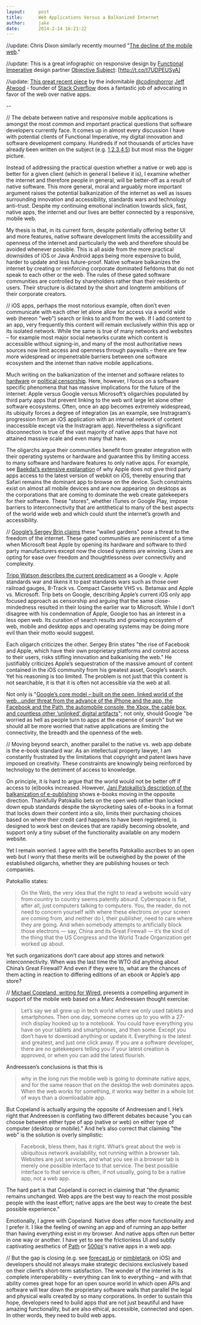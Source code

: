 ```yaml
---
layout:     post
title:      Web Applications Versus a Balkanized Internet
author:     jake
date:       2014-2-14 16:21:22
---
```


//update: Chris Dixon similarly recently mourned "[The decline of the mobile web](//www.cdixon.org/2014/04/07/the-decline-of-the-mobile-web/)."

//update: This is a great infographic on responsive design by [Functional Imperative](http://www.functionalimperative.com/) design partner [Objective Subject](http://www.objectivesubject.com/): [http://t.co/t7UDPEUSyA]

//update: [This great recent piece](http://blog.codinghorror.com/app-pocalypse-now/) by the indomitable [@codinghorror](http://twitter.com/codinghorror) [Jeff Atwood](http://en.wikipedia.org/wiki/Jeff_Atwood) - founder of [Stack Overflow](http://stackoverflow.com/) does a fantastic job of advocating in favor of the web over native apps.

--

// The debate between native and responsive mobile applications is amongst the most common and important practical questions that software developers currently face. It comes up in almost every discussion I have with potential clients of Functional Imperative, my digital innovation and software development company. Hundreds if not thousands of articles have already been written on the subject (e.g. [1](http://alistapart.com/article/responsive-web-design),[2](http://alistapart.com/topic/responsive-design),[3](http://coding.smashingmagazine.com/2011/01/12/guidelines-for-responsive-web-design/),[4](http://mediaqueri.es/),[5](http://johnpolacek.github.io/scrolldeck.js/decks/responsive/)) but most miss the bigger picture.

Instead of addressing the practical question whether a native or web app is better for a given client (which in general I believe it is), I examine whether the internet and therefore people in general, will be better-off as a result of native software. This more general, moral and arguably more important argument raises the potential balkanization of the internet as well as issues surrounding innovation and accessibility, standards wars and technology anti-trust. Despite my continuing emotional inclination towards slick, fast, native apps, the internet and our lives are better connected by a responsive, mobile web.

My thesis is that, in its current form, despite potentially offering better UI and more features, native software development limits the accessibility and openness of the internet and particularly the web and therefore should be avoided whenever possible. This is all aside from the more practical downsides of iOS or Java Android apps being more expensive to build, harder to update and less future-proof. Native software balkanizes the internet by creating or reinforcing corporate dominated fiefdoms that do not speak to each other or the web. The rules of these gated software communities are controlled by shareholders rather than their residents or users. Their structure is dictated by the short and longterm ambitions of their corporate creators.

// iOS apps, perhaps the most notorious example, often don’t even communicate with each other let alone allow for access via a world wide web (hereon "web") search or links to and from the web. If I add content to an app, very frequently this content will remain exclusively within this app or its isolated network. While the same is true of many networks and websites – for example most major social networks curate which content is accessible without signing-in, and many of the most authoritative news sources now limit access and openness through paywalls – there are few more widespread or impenetrable barriers between one software ecosystem and the internet than native mobile applications.

Much writing on the balkanization of the internet and software relates to [hardware](http://www.mckinseyquarterly.com/The_balkanization_of_the_Internet_202) or [political censorship](http://en.wikipedia.org/wiki/Splinternet). Here, however, I focus on a software specific phenomena that has massive implications for the future of the internet: Apple versus Google versus Microsoft’s oligarchies populated by third party apps that prevent linking to the web writ large let alone other software ecosystems. Often, once an app becomes extremely widespread, its ubiquity forces a degree of integration (as an example, see Instragram’s progression from an iOS application with an internal network of content inaccessible except via the Instragram app). Nevertheless a significant disconnection is true of the vast majority of native apps that have not attained massive scale and even many that have.

The oligarchs argue their communities benefit from greater integration with their operating systems or hardware and guarantee this by limiting access to many software and hardware features to only native apps. For example, see [Baekdal’s extensive explanation](http://www.baekdal.com/opinion/apple-is-limiting-the-new-google-chrome-for-ios) of why Apple does not give third party apps access to the latest version of webkit on iOS, thereby ensuring that Safari remains the dominant app to browse on the device. Such constraints exist on almost all mobile devices and are now appearing on desktops as the corporations that are coming to dominate the web create gatekeepers for their software. These "stores", whether iTunes or Google Play, impose barriers to interconnectivity that are antithetical to many of the best aspects of the world wide web and which could stunt the internet’s growth and accessibility.

// [Google’s Sergey Brin claims](http://www.theguardian.com/technology/2012/apr/15/web-freedom-threat-google-brin) these "walled gardens" pose a threat to the freedom of the internet. These gated communities are reminiscent of a time when Microsoft beat Apple by opening its hardware and software to third party manufacturers except now the closed systems are winning. Users are opting for ease over freedom and thoughtlessness over connectivity and complexity.

[Tripp Watson describes the current predicament](http://www.birminghambusinesslaw.com/2012/09/the-coming-standards-war-google-vs-apple/) as a Google v. Apple standards war and likens it to past standards wars such as those over railroad gauges, 8-Track vs. Compact Cassette VHS vs. Betamax and Apple vs. Microsoft. Trip bets on Google, describing Apple’s current iOS only app focused approach as censorship and arguing that the same close-mindedness resulted in their losing the earlier war to Microsoft. While I don’t disagree with his condemnation of Apple, Google too has an interest in a less open web. Its curation of search results and growing ecosystem of web, mobile and desktop apps and operating systems may be doing more evil than their motto would suggest.

Each oligarch criticizes the other. Sergey Brin states "the rise of Facebook and Apple, which have their own proprietary platforms and control access to their users, risks stifling innovation and balkanising the web." He justifiably criticizes Apple’s sequestration of the massive amount of content contained in the iOS community from his greatest asset, Google’s search. Yet his reasoning is too limited. The problem is not just that this content is not searchable, it is that it is often not accessible via the web at all.

Not only is "[Google’s core model – built on the open, linked world of the web…under threat from the advance of the iPhone and the app, the Facebook and the Path, the automobile console, the Xbox, the cable box, and countless other ‘unlinked’ digital artifacts](http://battellemedia.com/archives/2012/08/what-is-search-now-disjoined.php)"; not only, should Google "be worried as hell as people turn to apps at the expense of search" but we should all be more worried that native applications are limiting the connectivity, the breadth and the openness of the web.

// Moving beyond search, another parallel to the native vs. web app debate is the e-book standard war. As an intellectual property lawyer, I am constantly frustrated by the limitations that copyright and patent laws have imposed on creativity. These constraints are knowingly being reinforced by technology to the detriment of access to knowledge.

On principle, it is hard to argue that the world would not be better off if access to (e)books increased. However, [Jani Patokallio’s description of the balkanization of e-publishing](http://gyrovague.com/2012/04/30/why-e-books-will-soon-be-obsolete-and-no-its-not-just-because-of-drm/) shows e-books moving in the opposite direction. Thankfully Patokallio bets on the open web rather than locked down epub standards despite the skyrocketing sales of e-books in a format that locks down their content into a silo, limits their purchasing choices based on where their credit card happens to have been registered, is designed to work best on devices that are rapidly becoming obsolete, and support only a tiny subset of the functionality available on any modern website.

Yet I remain worried. I agree with the benefits Patokallio ascribes to an open web but I worry that these merits will be outweighed by the power of the established oligarchs, whether they are publishing houses or tech companies.

Patokallio states:
> On the Web, the very idea that the right to read a website would vary from country to country seems patently absurd. Cyberspace is flat, after all, just computers talking to computers. You, the reader, do not need to concern yourself with where these electrons on your screen are coming from, and neither do I, their publisher, need to care where they are going. And when somebody attempts to artificially block those electrons — say, China and its Great Firewall — it’s the kind of the thing that the US Congress and the World Trade Organization get worked up about.

Yet such organizations don’t care about app stores and network interconnectivity. When was the last time the WTO did anything about China’s Great Firewall? And even if they were to, what are the chances of them acting in reaction to differing editions of an ebook or Apple’s app store?

// [Michael Copeland, writing for Wired](http://www.wired.com/business/2013/04/marc-andreessen-and-rockmelt-betting-on-desktop/), presents a compelling argument in support of the mobile web based on a Marc Andreessen thought exercise:
> Let’s say we all grew up in tech world where we only used tablets and smartphones. Then one day, someone comes up to you with a 27-inch display hooked up to a notebook. You could have everything you have on your tablets and smartphones, and then some. Except you don’t have to download anything or update it. Everything is the latest and greatest, and just one click away. If you are a software developer, there are no gatekeepers telling you if your latest creation is approved, or when you can add the latest flourish.

Andreessen’s conclusions is that this is
> why in the long run the mobile web is going to dominate native apps, and for the same reason that on the desktop the web dominates apps. When the web works for something, it works way better in a whole lot of ways than a downloadable app.

But Copeland is actually arguing the opposite of Andreessen and I. He’s right that Andreessen is conflating two different debates because "you can choose between either type of app (native or web) on either type of computer (desktop or mobile)." And he’s also correct that claiming "the web" is the solution is overly simplistic:
> Facebook, bless them, has it right. What’s great about the web is ubiquitous network availability, not running within a browser tab. Websites are just services, and what you see in a browser tab is merely one possible interface to that service. The best possible interface to that service is often, if not usually, going to be a native app, not a web app.

The hard part is that Copeland is correct in claiming that "the dynamic remains unchanged. Web apps are the best way to reach the most possible people with the least effort; native apps are the best way to create the best possible experience."

Emotionally, I agree with Copeland. Native does offer more functionality and I prefer it. I like the feeling of owning an app and of running an app better than having everything exist in my browser. And native apps often run better in one way or another. I have yet to see the frictionless UI and subtly captivating aesthetics of [Path](https://path.com/) or [500px](http://500px.com/)'s native apps in a web app.

// But the gap is closing (e.g. see [forecast.io](http://forecast.io/) or [nimbletank](http://www.nimbletank.com/) on iOS) and developers should not always make strategic decisions exclusively based on their client’s short-term satisfaction. The wonder of the internet is its complete interoperability – everything can link to everything – and with that ability comes great hope for an open source world in which open APIs and software will tear down the proprietary software walls that parallel the legal and physical walls created by so many corporations. In order to sustain this hope, developers need to build apps that are not just beautiful and have amazing functionality, but are also ethical, accessible, connected and open. In other words, they need to build web apps.